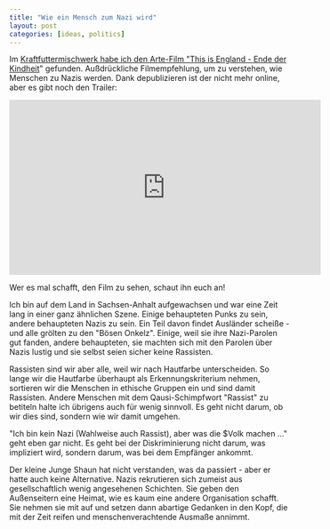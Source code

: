 ```yaml
---
title: "Wie ein Mensch zum Nazi wird"
layout: post
categories: [ideas, politics]
---
```

Im <a href="http://www.kraftfuttermischwerk.de/blogg/?p=31379">Kraftfuttermischwerk habe ich den Arte-Film "This is England - Ende der Kindheit</a>" gefunden. Außdrückliche Filmempfehlung, um zu verstehen, wie Menschen zu Nazis werden. Dank depublizieren ist der nicht mehr online, aber es gibt noch den Trailer:

<div class="video">
<iframe width="560" height="315" src="https://www.youtube.com/embed/H0jkv2bRFgQ" frameborder="0" allow="accelerometer; autoplay; encrypted-media; gyroscope; picture-in-picture" allowfullscreen></iframe>
</div>

Wer es mal schafft, den Film zu sehen, schaut ihn euch an!

Ich bin auf dem Land in Sachsen-Anhalt aufgewachsen und war eine Zeit lang in einer ganz ähnlichen Szene. Einige behaupteten Punks zu sein, andere behaupteten Nazis zu sein. Ein Teil davon findet Ausländer scheiße - und alle grölten zu den "Bösen Onkelz". Einige, weil sie ihre Nazi-Parolen gut fanden, andere behaupteten, sie machten sich mit den Parolen über Nazis lustig und sie selbst seien sicher keine Rassisten.

Rassisten sind wir aber alle, weil wir nach Hautfarbe unterscheiden. So lange wir die Hautfarbe überhaupt als Erkennungskriterium nehmen, sortieren wir die Menschen in ethische Gruppen ein und sind damit Rassisten. Andere Menschen mit dem Qausi-Schimpfwort "Rassist" zu betiteln halte ich übrigens auch für wenig sinnvoll. Es geht nicht darum, ob wir dies sind, sondern wie wir damit umgehen.

"Ich bin kein Nazi (Wahlweise auch Rassist), aber was die $Volk machen …" geht eben gar nicht. Es geht bei der Diskriminierung nicht darum, was impliziert wird, sondern darum, was bei dem Empfänger ankommt.

Der kleine Junge Shaun hat nicht verstanden, was da passiert - aber er hatte auch keine Alternative. Nazis rekrutieren sich zumeist aus gesellschaftlich wenig angesehenen Schichten. Sie geben den Außenseitern eine Heimat, wie es kaum eine andere Organisation schafft. Sie nehmen sie mit auf und setzen dann abartige Gedanken in den Kopf, die mit der Zeit reifen und menschenverachtende Ausmaße annimmt.
